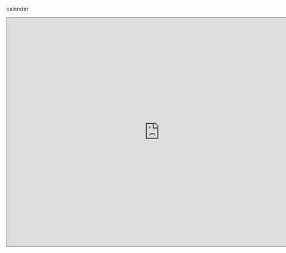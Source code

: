 calender
<iframe src="https://calendar.google.com/calendar/embed?height=600&wkst=1&bgcolor=%23ffffff&ctz=Asia%2FKolkata&src=c2FuaWRoeWEwODAtMjFAbXBkbmx1LmFjLmlu&src=YWRkcmVzc2Jvb2sjY29udGFjdHNAZ3JvdXAudi5jYWxlbmRhci5nb29nbGUuY29t&src=Y19jbGFzc3Jvb21lMTA2YzM1YUBncm91cC5jYWxlbmRhci5nb29nbGUuY29t&src=Y19jbGFzc3Jvb20zYzUxYjIwM0Bncm91cC5jYWxlbmRhci5nb29nbGUuY29t&src=ZW4uaW5kaWFuI2hvbGlkYXlAZ3JvdXAudi5jYWxlbmRhci5nb29nbGUuY29t&color=%23039BE5&color=%2333B679&color=%230047a8&color=%23c26401&color=%230B8043" style="border:solid 1px #777" width="800" height="600" frameborder="0" scrolling="no"></iframe>
